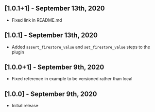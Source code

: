 ## [1.0.1+1] - September 13th, 2020

* Fixed link in README.md


## [1.0.1] - September 13th, 2020

* Added `assert_firestore_value` and `set_firestore_value` steps to the plugin


## [1.0.0+1] - September 9th, 2020

* Fixed reference in example to be versioned rather than local


## [1.0.0] - September 9th, 2020

* Initial release
